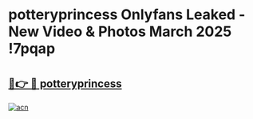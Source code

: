 # potteryprincess Onlyfans Leaked - New Video & Photos March 2025 !7pqap

# <h2><a href="https://9msb54.iuczelnia.edu.pl?title=potteryprincess&ref=7pqap">🔗👉 🔴 potteryprincess</a></h2>

[![acn](https://github.com/user-attachments/assets/0f9c940e-d8b0-45ae-aac7-cd30a18b3e1c)](https://9msb54.iuczelnia.edu.pl?title=potteryprincess&ref=7pqap)

